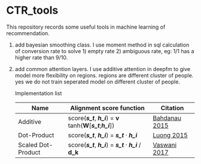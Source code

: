 # CTR_tools
This repository records some useful tools in machine learning of recommendation.
1. add bayesian smoothing class. I use moment method in sql calculation of conversion rate to solve 1) empty rate 2) ambiguous rate, eg: 1/1 has a higher rate than 9/10.
2. add common attention layers. I use additive attention in deepfm to give model more flexibility on regions. regions are different cluster of people. yes we do not train seperated model on different cluster of people. 

    Implementation list  

    |Name|Alignment score function|Citation|  
    |---|---|---|  
    |Additive|score(***s_t***, ***h_i***) = **v** tanh(**W**\[***s_t***;***h_i***\])|[Bahdanau 2015](https://arxiv.org/pdf/1409.0473.pdf)|  
    |Dot-Product|score(***s_t***, ***h_i***) = ***s_t*** · ***h_i***|[Luong 2015](https://arxiv.org/pdf/1508.04025.pdf)|  
    |Scaled Dot-Product|score(***s_t***, ***h_i***) = ***s_t*** · ***h_i*** / **d_k**|[Vaswani 2017](https://arxiv.org/abs/1706.03762)|  
